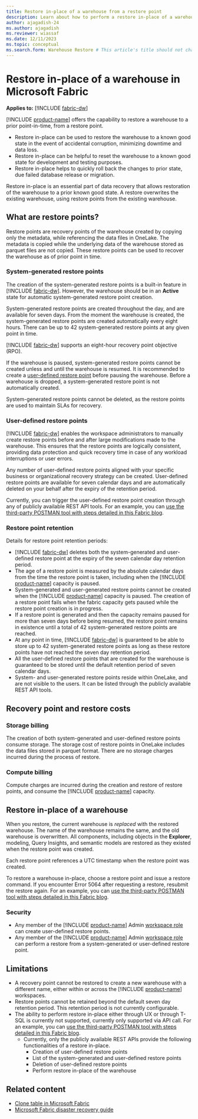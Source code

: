 ```yaml
---
title: Restore in-place of a warehouse from a restore point
description: Learn about how to perform a restore in-place of a warehouse in Microsoft Fabric.
author: ajagadish-24
ms.author: ajagadish
ms.reviewer: wiassaf
ms.date: 12/11/2023
ms.topic: conceptual
ms.search.form: Warehouse Restore # This article's title should not change. If so, contact engineering.
---
```

# Restore in-place of a warehouse in Microsoft Fabric

**Applies to:** [!INCLUDE [fabric-dw](includes/applies-to-version/fabric-dw.md)]

[!INCLUDE [product-name](../includes/product-name.md)] offers the capability to restore a warehouse to a prior point-in-time, from a restore point.

- Restore in-place can be used to restore the warehouse to a known good state in the event of accidental corruption, minimizing downtime and data loss.
- Restore in-place can be helpful to reset the warehouse to a known good state for development and testing purposes.
- Restore in-place helps to quickly roll back the changes to prior state, due failed database release or migration.

Restore in-place is an essential part of data recovery that allows restoration of the warehouse to a prior known good state. A restore overwrites the existing warehouse, using restore points from the existing warehouse.

## What are restore points?

Restore points are recovery points of the warehouse created by copying only the metadata, while referencing the data files in OneLake. The metadata is copied while the underlying data of the warehouse stored as parquet files are not copied. These restore points can be used to recover the warehouse as of prior point in time.

### System-generated restore points

The creation of the system-generated restore points is a built-in feature in [!INCLUDE [fabric-dw](includes/fabric-dw.md)]. However, the warehouse should be in an **Active** state for automatic system-generated restore point creation.

System-generated restore points are created throughout the day, and are available for seven days. From the moment the warehouse is created, the system-generated restore points are created automatically every eight hours. There can be up to 42 system-generated restore points at any given point in time.

[!INCLUDE [fabric-dw](includes/fabric-dw.md)] supports an eight-hour recovery point objective (RPO).

<!-- To see when the last restore point started, execute the query below on your warehouse via the [Fabric portal SQL query editor](sql-query-editor.md). Refer to the top (most recent) row. -->

If the warehouse is paused, system-generated restore points cannot be created unless and until the warehouse is resumed. It is recommended to create a [user-defined restore point](#user-defined-restore-points) before pausing the warehouse. Before a warehouse is dropped, a system-generated restore point is not automatically created.

System-generated restore points cannot be deleted, as the restore points are used to maintain SLAs for recovery.

### User-defined restore points

[!INCLUDE [fabric-dw](includes/fabric-dw.md)] enables the workspace administrators to manually create restore points before and after large modifications made to the warehouse. This ensures that the restore points are logically consistent, providing data protection and quick recovery time in case of any workload interruptions or user errors.

Any number of user-defined restore points aligned with your specific business or organizational recovery strategy can be created. User-defined restore points are available for seven calendar days and are automatically deleted on your behalf after the expiry of the retention period.

Currently, you can trigger the user-defined restore point creation through any of publicly available REST API tools. <!-- For an example, see the tutorial [Create user-defined restore points](tutorial-restore-in-place-warehouse.md#create-user-defined-restore-points). --> For an example, you can [use the third-party POSTMAN tool with steps detailed in this Fabric blog](https://blog.fabric.microsoft.com/blog/the-art-of-data-warehouse-recovery-within-microsoft-fabric/).

### Restore point retention

Details for restore point retention periods:

- [!INCLUDE [fabric-dw](includes/fabric-dw.md)] deletes both the system-generated and user-defined restore point at the expiry of the seven calendar day retention period.
- The age of a restore point is measured by the absolute calendar days from the time the restore point is taken, including when the [!INCLUDE [product-name](../includes/product-name.md)] capacity is paused.
- System-generated and user-generated restore points cannot be created when the [!INCLUDE [product-name](../includes/product-name.md)] capacity is paused. The creation of a restore point fails when the fabric capacity gets paused while the restore point creation is in progress.
- If a restore point is generated and then the capacity remains paused for more than seven days before being resumed, the restore point remains in existence until a total of 42 system-generated restore points are reached.
- At any point in time, [!INCLUDE [fabric-dw](includes/fabric-dw.md)] is guaranteed to be able to store up to 42 system-generated restore points as long as these restore points have not reached the seven day retention period.
- All the user-defined restore points that are created for the warehouse is guaranteed to be stored until the default retention period of seven calendar days.
- System- and user-generated restore points reside within OneLake, and are not visible to the users. It can be listed through the publicly available REST API tools.

## Recovery point and restore costs

### Storage billing

The creation of both system-generated and user-defined restore points consume storage. The storage cost of restore points in OneLake includes the data files stored in parquet format. There are no storage charges incurred during the process of restore.

### Compute billing

Compute charges are incurred during the creation and restore of restore points, and consume the [!INCLUDE [product-name](../includes/product-name.md)] capacity.

## Restore in-place of a warehouse

When you restore, the current warehouse is *replaced* with the restored warehouse. The name of the warehouse remains the same, and the old warehouse is overwritten. All components, including objects in the **Explorer**, modeling, Query Insights, and semantic models are restored as they existed when the restore point was created.

Each restore point references a UTC timestamp when the restore point was created.

To restore a warehouse in-place, choose a restore point and issue a restore command. If you encounter Error 5064 after requesting a restore, resubmit the restore again. For an example, you can [use the third-party POSTMAN tool with steps detailed in this Fabric blog](https://blog.fabric.microsoft.com/blog/the-art-of-data-warehouse-recovery-within-microsoft-fabric/).

### Security

- Any member of the [!INCLUDE [product-name](../includes/product-name.md)] Admin [workspace role](workspace-roles.md) can create user-defined restore points.
- Any member of the [!INCLUDE [product-name](../includes/product-name.md)] Admin [workspace role](workspace-roles.md) can perform a restore from a system-generated or user-defined restore point.

## Limitations

- A recovery point cannot be restored to create a new warehouse with a different name, either within or across the [!INCLUDE [product-name](../includes/product-name.md)] workspaces.
- Restore points cannot be retained beyond the default seven day retention period. This retention period is not currently configurable.
- The ability to perform restore in-place either through UX or through T-SQL is currently not supported, currently only supported via API call. <!-- For an example, see [Tutorial: Restore a Warehouse using REST API in Microsoft Fabric](tutorial-restore-in-place-warehouse.md). --> For an example, you can [use the third-party POSTMAN tool with steps detailed in this Fabric blog](https://blog.fabric.microsoft.com/blog/the-art-of-data-warehouse-recovery-within-microsoft-fabric/).
    - Currently, only the publicly available REST APIs provide the following functionalities of a restore in-place. 
        - Creation of user-defined restore points
        - List of the system-generated and user-defined restore points
        - Deletion of user-defined restore points
        - Perform restore in-place of the warehouse

## Related content

- [Clone table in Microsoft Fabric](clone-table.md)
- [Microsoft Fabric disaster recovery guide](../security/disaster-recovery-guide.md)